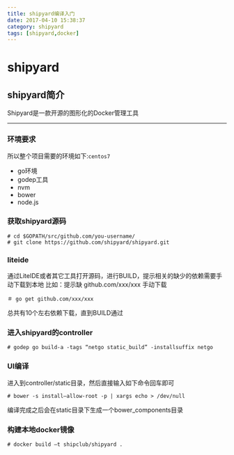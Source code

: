 ```yaml
---
title: shipyard编译入门
date: 2017-04-10 15:38:37
category: shipyard
tags: [shipyard,docker]
---
```

# shipyard
## shipyard简介
Shipyard是一款开源的图形化的Docker管理工具

------

### 环境要求

所以整个项目需要的环境如下:`centos7`
* go环境
* godep工具
* nvm
* bower
* node.js

### 获取shipyard源码
```
# cd $GOPATH/src/github.com/you-username/
# git clone https://github.com/shipyard/shipyard.git

```
### liteide
通过LiteIDE或者其它工具打开源码，进行BUILD，提示相关的缺少的依赖需要手动下载到本地
比如：提示缺 github.com/xxx/xxx
手动下载
```
＃ go get github.com/xxx/xxx
```
总共有10个左右依赖下载，直到BUILD通过
### 进入shipyard的controller
```
# godep go build-a -tags “netgo static_build” -installsuffix netgo
```
### UI编译
进入到controller/static目录，然后直接输入如下命令回车即可
```
# bower -s install–allow-root -p | xargs echo > /dev/null
```
编译完成之后会在static目录下生成一个bower_components目录

### 构建本地docker镜像
```
# docker build –t shipclub/shipyard .
```